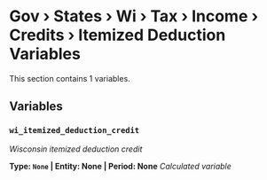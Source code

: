 # Gov › States › Wi › Tax › Income › Credits › Itemized Deduction Variables

This section contains 1 variables.

## Variables

### `wi_itemized_deduction_credit`
*Wisconsin itemized deduction credit*

**Type: `None` | Entity: None | Period: None**
*Calculated variable*
